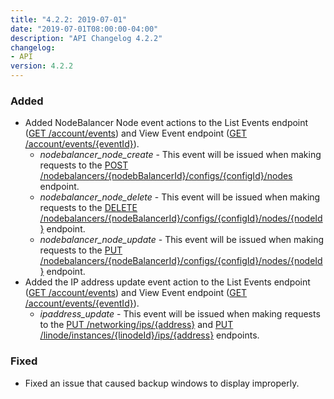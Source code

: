 ```yaml
---
title: "4.2.2: 2019-07-01"
date: "2019-07-01T08:00:00-04:00"
description: "API Changelog 4.2.2"
changelog:
- API
version: 4.2.2
---
```


### Added

- Added NodeBalancer Node event actions to the List Events endpoint ([GET /account/events](https://www.linode.com/docs/api/account/)) and View Event endpoint ([GET /account/events/{eventId}](https://www.linode.com/docs/api/account/)).
    - *nodebalancer\_node\_create* - This event will be issued when making requests to the [POST /nodebalancers/{nodebBalancerId}/configs/{configId}/nodes](https://www.linode.com/docs/api/nodebalancers/) endpoint.
    - *nodebalancer\_node\_delete* - This event will be issued when making requests to the [DELETE /nodebalancers/{nodeBalancerId}/configs/{configId}/nodes/{nodeId}](https://www.linode.com/docs/api/nodebalancers/) endpoint.
    - *nodebalancer\_node\_update* - This event will be issued when making requests to the [PUT /nodebalancers/{nodeBalancerId}/configs/{configId}/nodes/{nodeId}](https://www.linode.com/docs/api/nodebalancers/) endpoint.
- Added the IP address update event action to the List Events endpoint ([GET /account/events](https://www.linode.com/docs/api/account/)) and View Event endpoint ([GET /account/events/{eventId}](https://www.linode.com/docs/api/account/)).
    - *ipaddress\_update* - This event will be issued when making requests to the [PUT /networking/ips/{address}](https://www.linode.com/docs/api/networking/) and [PUT /linode/instances/{linodeId}/ips/{address}](https://www.linode.com/docs/api/linode-instances/) endpoints.

### Fixed

- Fixed an issue that caused backup windows to display improperly.